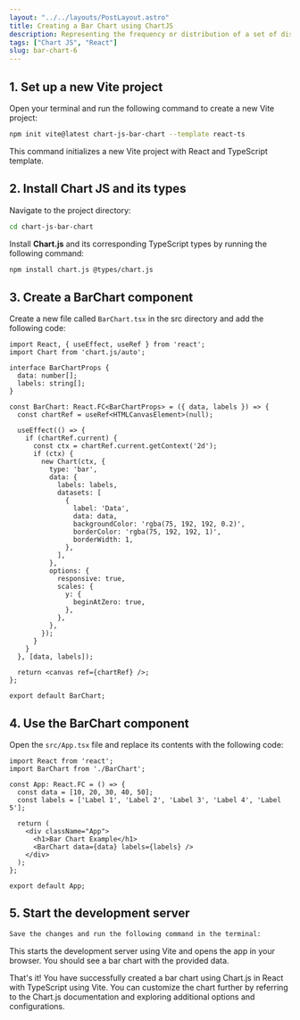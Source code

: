 ```yaml
---
layout: "../../layouts/PostLayout.astro"
title: Creating a Bar Chart using ChartJS
description: Representing the frequency or distribution of a set of discrete data points in different categories.
tags: ["Chart JS", "React"]
slug: bar-chart-6
---
```


## 1. Set up a new Vite project
Open your terminal and run the following command to create a new Vite project:

```bash
npm init vite@latest chart-js-bar-chart --template react-ts
```

This command initializes a new Vite project with React and TypeScript template.

## 2. Install Chart JS and its types
Navigate to the project directory:

```bash
cd chart-js-bar-chart
```

Install **Chart.js** and its corresponding TypeScript types by running the following command:

```bash
npm install chart.js @types/chart.js
```

## 3. Create a BarChart component
Create a new file called `BarChart.tsx` in the src directory and add the following code:

```tsx
import React, { useEffect, useRef } from 'react';
import Chart from 'chart.js/auto';

interface BarChartProps {
  data: number[];
  labels: string[];
}

const BarChart: React.FC<BarChartProps> = ({ data, labels }) => {
  const chartRef = useRef<HTMLCanvasElement>(null);

  useEffect(() => {
    if (chartRef.current) {
      const ctx = chartRef.current.getContext('2d');
      if (ctx) {
        new Chart(ctx, {
          type: 'bar',
          data: {
            labels: labels,
            datasets: [
              {
                label: 'Data',
                data: data,
                backgroundColor: 'rgba(75, 192, 192, 0.2)',
                borderColor: 'rgba(75, 192, 192, 1)',
                borderWidth: 1,
              },
            ],
          },
          options: {
            responsive: true,
            scales: {
              y: {
                beginAtZero: true,
              },
            },
          },
        });
      }
    }
  }, [data, labels]);

  return <canvas ref={chartRef} />;
};

export default BarChart;
```

## 4. Use the BarChart component
Open the `src/App.tsx` file and replace its contents with the following code:

```tsx
import React from 'react';
import BarChart from './BarChart';

const App: React.FC = () => {
  const data = [10, 20, 30, 40, 50];
  const labels = ['Label 1', 'Label 2', 'Label 3', 'Label 4', 'Label 5'];

  return (
    <div className="App">
      <h1>Bar Chart Example</h1>
      <BarChart data={data} labels={labels} />
    </div>
  );
};

export default App;
```

## 5. Start the development server
```bash
Save the changes and run the following command in the terminal:
```

This starts the development server using Vite and opens the app in your browser. You should see a bar chart with the provided data.

That's it! You have successfully created a bar chart using Chart.js in React with TypeScript using Vite. You can customize the chart further by referring to the Chart.js documentation and exploring additional options and configurations.